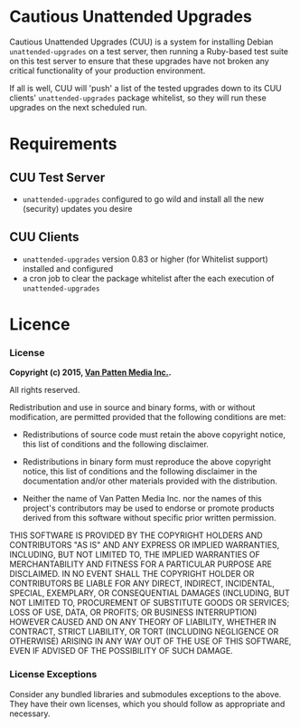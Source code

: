 # Cautious Unattended Upgrades
Cautious Unattended Upgrades (CUU) is a system for installing Debian `unattended-upgrades` on a test server,
then running a Ruby-based test suite on this test server to ensure that these upgrades have not broken any critical functionality
of your production environment.

If all is well, CUU will 'push' a list of the tested upgrades down to its CUU clients' `unattended-upgrades` package whitelist,
so they will run these upgrades on the next scheduled run.

# Requirements

## CUU Test Server

* `unattended-upgrades` configured to go wild and install all the new (security) updates you desire

## CUU Clients

* `unattended-upgrades` version 0.83 or higher (for Whitelist support) installed and configured
* a cron job to clear the package whitelist after the each execution of `unattended-upgrades`

# Licence

### License

**Copyright (c) 2015, [Van Patten Media Inc.](http://www.vanpattenmedia.com/).**

All rights reserved.

Redistribution and use in source and binary forms, with or without modification, are permitted provided that the following conditions are met:

* Redistributions of source code must retain the above copyright notice, this list of conditions and the following disclaimer.

* Redistributions in binary form must reproduce the above copyright notice, this list of conditions and the following disclaimer in the documentation and/or other materials provided with the distribution.

* Neither the name of Van Patten Media Inc. nor the names of this project's contributors may be used to endorse or promote products derived from this software without specific prior written permission.

THIS SOFTWARE IS PROVIDED BY THE COPYRIGHT HOLDERS AND CONTRIBUTORS "AS IS" AND ANY EXPRESS OR IMPLIED WARRANTIES, INCLUDING, BUT NOT LIMITED TO, THE IMPLIED WARRANTIES OF MERCHANTABILITY AND FITNESS FOR A PARTICULAR PURPOSE ARE DISCLAIMED. IN NO EVENT SHALL THE COPYRIGHT HOLDER OR CONTRIBUTORS BE LIABLE FOR ANY DIRECT, INDIRECT, INCIDENTAL, SPECIAL, EXEMPLARY, OR CONSEQUENTIAL DAMAGES (INCLUDING, BUT NOT LIMITED TO, PROCUREMENT OF SUBSTITUTE GOODS OR SERVICES; LOSS OF USE, DATA, OR PROFITS; OR BUSINESS INTERRUPTION) HOWEVER CAUSED AND ON ANY THEORY OF LIABILITY, WHETHER IN CONTRACT, STRICT LIABILITY, OR TORT (INCLUDING NEGLIGENCE OR OTHERWISE) ARISING IN ANY WAY OUT OF THE USE OF THIS SOFTWARE, EVEN IF ADVISED OF THE POSSIBILITY OF SUCH DAMAGE.

### License Exceptions

Consider any bundled libraries and submodules exceptions to the above. They have their own licenses, which you should follow as appropriate and necessary.

